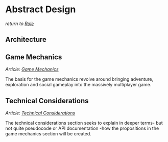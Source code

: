 # Abstract Design
*return to [Role](../README.md)*

## Architecture

## Game Mechanics
*Article: [Game Mechanics](mechanics/README.md)*

The basis for the game mechanics revolve around bringing adventure, exploration and social gameplay into the massively multiplayer game.


## Technical Considerations
*Article: [Technical Considerations](technical/README.md)*

The technical considerations section seeks to explain in deeper terms- but not quite pseudocode or API documentation -how the propositions in the game mechanics section will be created.